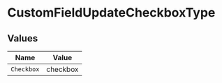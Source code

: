 # CustomFieldUpdateCheckboxType


## Values

| Name       | Value      |
| ---------- | ---------- |
| `Checkbox` | checkbox   |